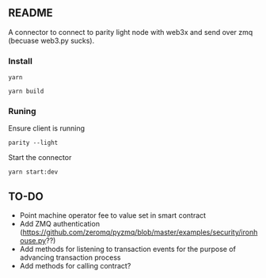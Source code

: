 README
------

A connector to connect to parity light node with web3x and send over zmq (becuase web3.py sucks).

### Install

```
yarn
```

```
yarn build
```


### Runing

Ensure client is running
```
parity --light
```

Start the connector
```
yarn start:dev
```


TO-DO
-----

- Point machine operator fee to value set in smart contract
- Add ZMQ authentication (https://github.com/zeromq/pyzmq/blob/master/examples/security/ironhouse.py??)
- Add methods for listening to transaction events for the purpose of advancing transaction process
- Add methods for calling contract?
